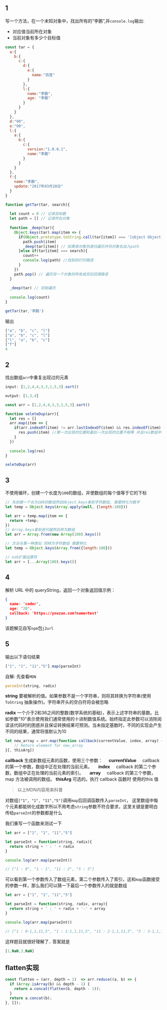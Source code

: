 ## 1
写一个方法，在一个未知对象中，找出所有的“李鹏”,并`console.log`输出:
+ 对应值当前所在对象
+ 当前对象有多少个目标值

```Javascript
const tar = {
  a:{
    b:{
      c:{
        d:{
          e:{
            name:"百度"
          }
        },
        l:{
          name:"李鹏",
          age: "李鹏"
        }
      }
    }
  },
  d:"90",
  e:"90",
  l:{
    a:{
      b:{
        c:{
          version:"1.0.0.1",
          name:"李鹏"
        }
      }
    }
  },
  f:{
    name:"李鹏",
    update:"2017年03月20日"
  }
}

function getTar(tar, search){
  
  let count = 0 // 记录目标数
  let path = [] // 记录所在对象
  
  function _deep(tar){
    Object.keys(tar).map(item => {
      if(Object.prototype.toString.call(tar[item]) === '[object Object]'){
        path.push(item)
        _deep(tar[item]) // 如果是对象则递归遍历并将对象名加入path
      }else if(tar[item] === search){
        count++
        console.log(path) //找到则打印路径
      }
    })
    path.pop() // 遍历完一个对象的所有成员后回溯路径
  }
  
  _deep(tar) // 初始遍历
  
  console.log(count)
}

getTar(tar,'李鹏')
```

输出

```Javascript
["a", "b", "c", "l"]
["a", "b", "c", "l"]
["l", "a", "b", "c"]
["f"]
4
```

## 2

找出数组`arr`中重复出现过的元素

```Javascript
input: [1,2,4,4,3,3,1,5,3].sort()

output: [1,3,4]
```

```Javascript
const arr = [1,2,4,4,3,3,1,5,3].sort()

function seleteDup(arr){
  let res = []
  arr.map(item => {
    if(arr.indexOf(item) != arr.lastIndexOf(item) && res.indexOf(item) === -1){
      res.push(item) //第一次出现的位置和最后一次出现的位置不相等 并且res数组中没有 则添加
    }
  })
  
  console.log(res)
}

seleteDup(arr)
```

## 3

不使用循环，创建一个长度为`100`的数组，并使数组的每个值等于它的下标

```Javascript
// 先创建一个长为100的数组然后Object.keys拿到字符数组, 需要转化为数字
let temp = Object.keys(Array.apply(null, {length:100}))

let arr = temp.map(item => {
  return +temp;
})
// Array.keys拿到迭代器然后转为数组
let arr = Array.from(new Array(100).keys())

// 方法与第一种类似 同样为字符数组 需要转化
let temp = Object.keys(Array.from({length:100}))

// es6扩展运算符
let arr = [...Array(100).keys()]
```

## 4

解析 URL 中的 queryString，返回一个对象返回值示例：

```Json
{
  name: 'coder',
  age: '20'.
  callback: 'https://youzan.com?name=test'
}
```

该题解见自写`npm`包`j2url`

## 5

输出以下语句结果
```Javascript
["1", "1", "11","5"].map(parseInt)
```

自解: 
先查看`MDN`

```Javascript
parseInt(string, radix)
```

**string**
要被解析的值。如果参数不是一个字符串，则将其转换为字符串(使用  `ToString` 抽象操作)。字符串开头的空白符将会被忽略

**radix**
一个介于2和36之间的整数(数学系统的基础)，表示上述字符串的基数。比如参数"10"表示使用我们通常使用的十进制数值系统。始终指定此参数可以消除阅读该代码时的困惑并且保证转换结果可预测。当未指定基数时，不同的实现会产生不同的结果，通常将值默认为10

```javascript
let new_array = arr.map(function callback(currentValue, index, array) { 
    // Return element for new_array 
}[, thisArg])
```

**callback**
生成新数组元素的函数，使用三个参数：
&nbsp;&nbsp;&nbsp;&nbsp;**currentValue**
&nbsp;&nbsp;&nbsp;&nbsp;callback 的第一个参数，数组中正在处理的当前元素。
&nbsp;&nbsp;&nbsp;&nbsp;**index**
&nbsp;&nbsp;&nbsp;&nbsp;callback 的第二个参数，数组中正在处理的当前元素的索引。
&nbsp;&nbsp;&nbsp;&nbsp;**array**
&nbsp;&nbsp;&nbsp;&nbsp;callback 的第三个参数，map 方法被调用的数组。
**thisArg**
可选的。执行 callback 函数时 使用的this 值

> 以上MDN内容用来科普

对数组`["1", "1", "11","5"]`调用`map`后回调函数传入`parseInt`， 这里数组中每个元素都能转化成数字所以不用考虑`string`参数不符合要求，这里关键是要明白传给`parseInt`的参数都是什么

我们重写一个函数来测试一下

```Javascript
let arr = ["1", "1", "11","5"]

let parseInt = function(string, radix){
  return string + ' : ' + radix
}

console.log(arr.map(parseInt))

// ["1 : 0", "1 : 1", "11 : 2", "5 : 3"]
```

可以看到第一个参数传入了数组元素，第二个参数传入了索引，这和`map`函数接受的参数一样，那么我们可以猜一下最后一个参数传入的就是数组

```Javascript
let arr = ["1", "1", "11","5"]

let parseInt = function(string, radix, array){
  return string + ' : ' + radix + '-' + array
}

console.log(arr.map(parseInt))

// ["1 : 0-1,1,11,5", "1 : 1-1,1,11,5", "11 : 2-1,1,11,5", "5 : 3-1,1,11,5"]
```

这样题目就很好理解了.. 答案就是
```Javascript
[1,NaN,3,NaN]
```

## flatten实现

```javascript
const flatten = (arr, depth = 1)  => arr.reduce((a, b) => {
  if (Array.isArray(b) && depth - 1) {
    return a.concat(flatten(b, depth - 1));
  }
  return a.concat(b);
}, []);
```
